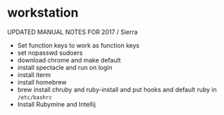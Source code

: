 # workstation

UPDATED MANUAL NOTES FOR 2017 / Sierra

* Set function keys to work as function keys
* set nopasswd sudoers
* download chrome and make default
* install spectacle and run on login
* install iterm
* install homebrew
* brew install chruby and ruby-install and put hooks and default ruby in `/etc/bashrc`
* Install Rubymine and Intellij
